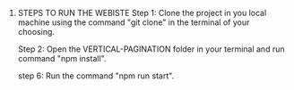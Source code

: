 1. STEPS TO RUN THE WEBISTE
   Step 1: Clone the project in you local machine using the command "git clone" in the terminal of your choosing.

   Step 2: Open the VERTICAL-PAGINATION folder in your terminal and run command "npm install".

   step 6: Run the command "npm run start".
